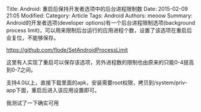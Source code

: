Title: Android: 重启后保持开发者选项中的后台进程限制数
Date: 2015-02-09 21:05
Modified: 
Category: Article
Tags: Android
Authors: meoow
Summary: 
Android的开发者选项(developer options)有一个后台进程限制选项(background process limit)，可以用来限制后台运行的应用进程个数，设置了该选项在重启后会复位，不能够保存。

https://github.com/flode/SetAndroidProcessLimit

这里有人实现了重启可以保存该选项，另外进程数的限制也由原来的只能0-4提高到0-7之间。

支持4.0以上，直接下载里面的apk，安装需要root权限，拷贝到/system/priv-app下面，重启后进入该应用设置即可。

我测试了一下确实可用
